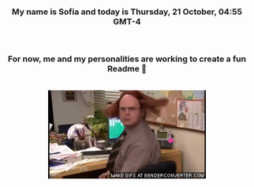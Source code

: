 


<div align="center">
<h3 >My name is Sofia and today is Thursday, 21 October, 04:55 GMT-4</h3><br>
<h3 >For now, me and my personalities are working to create a fun Readme 👋
</h3><br>
<img src='img/dwight.gif' alt='working...'/>
</div>
